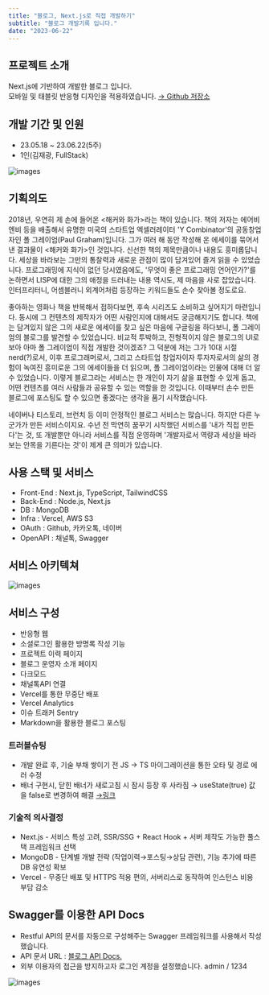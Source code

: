 ```yaml
---
title: "블로그, Next.js로 직접 개발하기"
subtitle: "블로그 개발기록 입니다."
date: "2023-06-22"
---
```


## 프로젝트 소개
Next.js에 기반하여 개발한 블로그 입니다.  
모바일 및 태블릿 반응형 디자인을 적용하였습니다.
[→ Github 저장소](https://github.com/vividnow/my-Blog-with-Next.js)

## 개발 기간 및 인원
- 23.05.18 ~ 23.06.22(5주)
- 1인(김재광, FullStack)

![images](https://img1.daumcdn.net/thumb/R1280x0/?scode=mtistory2&fname=https%3A%2F%2Fblog.kakaocdn.net%2Fdn%2Fbpe9QR%2Fbtsm4C3eYzZ%2FvWuJShOv9RXEagm7pbVCGK%2Fimg.png)

## 기획의도
2018년, 우연히 제 손에 들어온 <해커와 화가>라는 책이 있습니다. 책의 저자는 에어비엔비 등을 배출해서 유명한 미국의 스타트업 엑셀러레이터 'Y Combinator'의 공동창업자인 폴 그레이엄(Paul Graham)입니다. 그가 여러 해 동안 작성해 온 에세이를 묶어서 낸 결과물이 <해커와 화가>인 것입니다. 신선한 책의 제목만큼이나 내용도 흥미롭답니다. 세상을 바라보는 그만의 통찰력과 새로운 관점이 많이 담겨있어 즐겨 읽을 수 있었습니다. 프로그래밍에 지식이 없던 당시였음에도, '무엇이 좋은 프로그래밍 언어인가?'를 논하면서 LISP에 대한 그의 애정을 드러내는 내용 역시도, 제 마음을 사로 잡았습니다. 인터프리터니, 어셈블러니 외계어처럼 등장하는 키워드들도 손수 찾아볼 정도로요.


좋아하는 영화나 책을 반복해서 접하다보면, 후속 시리즈도 소비하고 싶어지기 마련입니다. 동시에 그 컨텐츠의 제작자가 어떤 사람인지에 대해서도 궁금해지기도 합니다. 책에는 담겨있지 않은 그의 새로운 에세이를 찾고 싶은 마음에 구글링을 하다보니, 폴 그레이엄의 블로그를 발견할 수 있었습니다. 비교적 투박하고, 전형적이지 않은 블로그의 UI로 보아 아마 폴 그레이엄이 직접 개발한 것이겠죠? 그 덕분에 저는 그가 10대 시절 nerd(?)로서, 이후 프로그래머로서, 그리고 스타트업 창업자이자 투자자로서의 삶의 경험이 녹여진 흥미로운 그의 에세이들을 더 읽으며, 폴 그레이엄이라는 인물에 대해 더 알 수 있었습니다. 이렇게 블로그라는 서비스는 한 개인이 자기 삶을 표현할 수 있게 돕고, 어떤 컨텐츠를 여러 사람들과 공유할 수 있는 역할을 한 것입니다. 이때부터 손수 만든 블로그에 포스팅도 할 수 있으면 좋겠다는 생각을 품기 시작했습니다.


네이버나 티스토리, 브런치 등 이미 안정적인 블로그 서비스는 많습니다. 하지만 다른 누군가가 만든 서비스이지요. 수년 전 막연히 꿈꾸기 시작했던 서비스를 '내가 직접 만든다'는 것, 또 개발뿐만 아니라 서비스를 직접 운영하며 '개발자로서 역량과 세상을 바라보는 안목을 기른다는 것'이 제게 큰 의미가 있습니다.

## 사용 스택 및 서비스
- Front-End : Next.js, TypeScript, TailwindCSS
- Back-End : Node.js, Next.js
- DB : MongoDB
- Infra : Vercel, AWS S3
- OAuth : Github, 카카오톡, 네이버
- OpenAPI : 채널톡, Swagger

## 서비스 아키텍쳐
![images](https://img1.daumcdn.net/thumb/R1280x0/?scode=mtistory2&fname=https%3A%2F%2Fblog.kakaocdn.net%2Fdn%2Fb9BuM5%2FbtsmJidgB5J%2FRUn1M7EKSey6Abgqxfa830%2Fimg.png)

## 서비스 구성
- 반응형 웹
- 소셜로그인 활용한 방명록 작성 기능
- 프로젝트 이력 페이지
- 블로그 운영자 소개 페이지
- 다크모드
- 채널톡API 연결
- Vercel를 통한 무중단 배포
- Vercel Analytics
- 이슈 트래커 Sentry
- Markdown을 활용한 블로그 포스팅

### 트러블슈팅
- 개발 완료 후, 기술 부채 쌓이기 전 JS → TS 마이그레이션을 통한 오타 및 경로 에러 수정
- 배너 구현시, 닫힌 배너가 새로고침 시 잠시 등장 후 사라짐 → useState(true) 값을 false로 변경하여 해결 [→링크](https://veams.tistory.com/113)

### 기술적 의사결정
- Next.js - 서비스 특성 고려, SSR/SSG + React Hook + 서버 제작도 가능한 풀스택 프레임워크 선택
- MongoDB - 단계별 개발 전략 (작업이력→포스팅→상담 관련), 기능 추가에 따른 DB 유연성 확보
- Vercel - 무중단 배포 및 HTTPS 적용 편의, 서버리스로 동작하여 인스턴스 비용 부담 감소

## Swagger를 이용한 API Docs 
- Restful API의 문서를 자동으로 구성해주는 Swagger 프레임워크를 사용해서 작성했습니다.
- API 문서 URL : [블로그 API Docs.](https://vividnow.vercel.app/api-docs)
- 외부 이용자의 접근을 방지하고자 로그인 계정을 설정했습니다. admin / 1234

![images](https://img1.daumcdn.net/thumb/R1280x0/?scode=mtistory2&fname=https%3A%2F%2Fblog.kakaocdn.net%2Fdn%2Fd0h3nS%2FbtspCmd0jiw%2FHJch0NGWw1maitUoaTiNW0%2Fimg.png)

